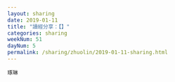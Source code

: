 ```yaml
---
layout: sharing
date: 2019-01-11
title: "讀經分享：【】"
categories: sharing
weekNum: 51
dayNum: 5
permalink: /sharing/zhuolin/2019-01-11-sharing.html
---
```


`琢琳`
